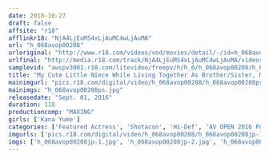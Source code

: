 ```yaml
---
date: 2018-10-27
draft: false
affsite: "r18"
afflinkr18: "NjA4LjEuMS4xLjAuMC4wLjAuMA"
url: "h_068avop00208"
urloriginal: "http://www.r18.com/videos/vod/movies/detail/-/id=h_068avop00208"
urlfinal: "http://media.r18.com/track/NjA4LjEuMS4xLjAuMC4wLjAuMA/videos/vod/movies/detail/-/id=h_068avop00208"
samplevid: "awspv3001.r18.com/litevideo/freepv/h/h_0/h_068avop00208/h_068avop00208_dmb_w.mp4"
title: "My Cute Little Niece While Living Together As Brother/Sister, My Shotacon Big Sister Crossed The Lines Of Family Love Kana Yume"
mainimgurl: "pics.r18.com/digital/video/h_068avop00208/h_068avop00208ps.jpg"
mainimgs: "h_068avop00208ps.jpg"
releasedate: "Sept. 01, 2016"
duration: 118
productioncomp: "MAXING"
girls: ['Kana Yume']
categories: ['Featured Actress', 'Shotacon', 'Hi-Def', 'AV OPEN 2016 Porn Stars Division']
imgurls: ['pics.r18.com/digital/video/h_068avop00208/h_068avop00208jp-1.jpg', 'pics.r18.com/digital/video/h_068avop00208/h_068avop00208jp-2.jpg', 'pics.r18.com/digital/video/h_068avop00208/h_068avop00208jp-3.jpg', 'pics.r18.com/digital/video/h_068avop00208/h_068avop00208jp-4.jpg', 'pics.r18.com/digital/video/h_068avop00208/h_068avop00208jp-5.jpg', 'pics.r18.com/digital/video/h_068avop00208/h_068avop00208jp-6.jpg', 'pics.r18.com/digital/video/h_068avop00208/h_068avop00208jp-7.jpg', 'pics.r18.com/digital/video/h_068avop00208/h_068avop00208jp-8.jpg', 'pics.r18.com/digital/video/h_068avop00208/h_068avop00208jp-9.jpg', 'pics.r18.com/digital/video/h_068avop00208/h_068avop00208jp-10.jpg', 'pics.r18.com/digital/video/h_068avop00208/h_068avop00208jp-11.jpg', 'pics.r18.com/digital/video/h_068avop00208/h_068avop00208jp-12.jpg', 'pics.r18.com/digital/video/h_068avop00208/h_068avop00208jp-13.jpg', 'pics.r18.com/digital/video/h_068avop00208/h_068avop00208jp-14.jpg', 'pics.r18.com/digital/video/h_068avop00208/h_068avop00208jp-15.jpg', 'pics.r18.com/digital/video/h_068avop00208/h_068avop00208jp-16.jpg', 'pics.r18.com/digital/video/h_068avop00208/h_068avop00208jp-17.jpg', 'pics.r18.com/digital/video/h_068avop00208/h_068avop00208jp-18.jpg', 'pics.r18.com/digital/video/h_068avop00208/h_068avop00208jp-19.jpg', 'pics.r18.com/digital/video/h_068avop00208/h_068avop00208jp-20.jpg']
imgs: ['h_068avop00208jp-1.jpg', 'h_068avop00208jp-2.jpg', 'h_068avop00208jp-3.jpg', 'h_068avop00208jp-4.jpg', 'h_068avop00208jp-5.jpg', 'h_068avop00208jp-6.jpg', 'h_068avop00208jp-7.jpg', 'h_068avop00208jp-8.jpg', 'h_068avop00208jp-9.jpg', 'h_068avop00208jp-10.jpg', 'h_068avop00208jp-11.jpg', 'h_068avop00208jp-12.jpg', 'h_068avop00208jp-13.jpg', 'h_068avop00208jp-14.jpg', 'h_068avop00208jp-15.jpg', 'h_068avop00208jp-16.jpg', 'h_068avop00208jp-17.jpg', 'h_068avop00208jp-18.jpg', 'h_068avop00208jp-19.jpg', 'h_068avop00208jp-20.jpg']
---
```

